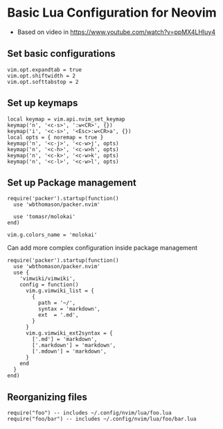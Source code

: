 # Basic Lua Configuration for Neovim

* Based on video in https://www.youtube.com/watch?v=ppMX4LHIuy4
[](https://www.youtube.com/watch?v=ppMX4LHIuy4)

## Set basic configurations
```
vim.opt.expandtab = true
vim.opt.shiftwidth = 2
vim.opt.softtabstop = 2
```

## Set up keymaps
```
local keymap = vim.api.nvim_set_keymap
keymap('n', '<c-s>', ':w<CR>', {})
keymap('i', '<c-s>', '<Esc>:w<CR>a', {})
local opts = { noremap = true }
keymap('n', '<c-j>', '<c-w>j', opts)
keymap('n', '<c-h>', '<c-w>h', opts)
keymap('n', '<c-k>', '<c-w>k', opts)
keymap('n', '<c-l>', '<c-w>l', opts)
```

## Set up Package management
```
require('packer').startup(function()
  use 'wbthomason/packer.nvim'

  use 'tomasr/molokai'
end)

vim.g.colors_name = 'molokai'
```

Can add more complex configuration inside package management

```
require('packer').startup(function()
  use 'wbthomason/packer.nvim'
  use {
    'vimwiki/vimwiki',
    config = function()
      vim.g.vimwiki_list = {
        {
          path = '~/',
          syntax = 'markdown',
          ext  = '.md',
        }
      }
      vim.g.vimwiki_ext2syntax = {
        ['.md'] = 'markdown',
        ['.markdown'] = 'markdown',
        ['.mdown'] = 'markdown',
      }
    end
  }
end)
```

## Reorganizing files
```
require("foo") -- includes ~/.config/nvim/lua/foo.lua
require("foo/bar") -- includes ~/.config/nvim/lua/foo/bar.lua
```
